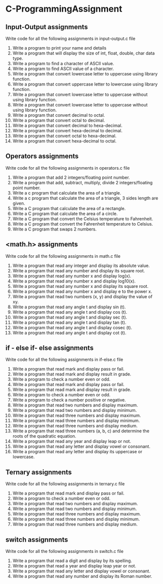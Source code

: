 # C-ProgrammingAssignment

## Input-Output assignments

Write code for all the following assignments in input-output.c file

1. Write a program to print your name and details
2. Write a program that will display the size of int, float, double, char data type.
3. Write a program to find a character of ASCII value.
4. Write a program to find ASCII value of a character.
5. Write a program that convert lowercase letter to uppercase using library function.
6. Write a program that convert uppercase letter to lowercase using library function.
7. Write a program that convert lowercase letter to uppercase without using library function.
8. Write a program that convert lowercase letter to uppercase without using library function.
9. Write a program that convert decimal to octal.
10. Write a program that convert octal to decimal.
11. Write a program that convert decimal to hexa-decimal.
12. Write a program that convert hexa-decimal to decimal.
13. Write a program that convert octal to hexa-decimal.
14. Write a program that convert hexa-decimal to octal.

## Operators assignments

Write code for all the following assignments in operators.c file

1. Write a program that add 2 integers/floating point number.
2. Write a program that add, subtract, multiply, divide 2 integers/floating point number.
3. Write a c program that calculate the area of a triangle.
4. Write a c program that calculate the area of a triangle, 3 sides length are given.
5. Write a C program that calculate the area of a rectangle.
6. Write a C program that calculate the area of a circle.
7. Write a C program that convert the Celsius temperature to Fahrenheit.
8. Write a C program that convert the Fahrenheit temperature to Celsius.
9. Write a C program that swaps 2 numbers.

## <math.h> assignments

Write code for all the following assignments in math.c file
1. Write a program that read any integer and display its absolute value.
2. Write a program that read any number and display its square root.
3. Write a program that read any number x and display log(x).
4. Write a program that read any number x and display log10(x).
5. Write a program that read any number x and display its square root.
6. Write a program that read any number x and display e to the power x.
7. Write a program that read two numbers (x, y) and display the value of xy.
8. Write a program that read any angle t and display sin (t).
9. Write a program that read any angle t and display cos (t).
10. Write a program that read any angle t and display sec (t).
11. Write a program that read any angle t and display tan (t).
12. Write a program that read any angle t and display cosec (t).
13. Write a program that read any angle t and display cot (t).

## if - else if- else assignments

Write code for all the following assignments in if-else.c file
1.	Write a program that read mark and display pass or fail.
2.	Write a program that read mark and display result in grade.
3.	Write a program to check a number even or odd.
4.	Write a program that read mark and display pass or fail.
5.	Write a program that read mark and display result in grade.
6.	Write a program to check a number even or odd.
7.	Write a program to check a number positive or negative.
8.	Write a program that read two numbers and display maximum.
9.	Write a program that read two numbers and display minimum.
10. Write a program that read three numbers and display maximum.
11. Write a program that read three numbers and display minimum.
12. Write a program that read three numbers and display medium.
13. Write a program that read three numbers (a, b, c) and determine the roots of the quadratic equation.
14. Write a program that read any year and display leap or not.
15. Write a program that read any letter and display vowel or consonant.
16. Write a program that read any letter and display its uppercase or lowercase.

##  Ternary assignments

Write code for all the following assignments in ternary.c file
1.	Write a program that read mark and display pass or fail.
2.	Write a program to check a number even or odd.
3.	Write a program that read two numbers and display maximum.
4.	Write a program that read two numbers and display minimum.
5.	Write a program that read three numbers and display maximum.
6.	Write a program that read three numbers and display minimum.
7.	Write a program that read three numbers and display medium.
   
##  switch assignments

Write code for all the following assignments in switch.c file
1.	Write a program that read a digit and display by its spelling.
2.	Write a program that read a year and display leap year or not.
3.	Write a program that read any letter and display vowel or consonant.
4.	Write a program that read any number and display its Roman number.

